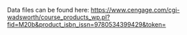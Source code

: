 Data files can be found here:
https://www.cengage.com/cgi-wadsworth/course_products_wp.pl?fid=M20b&product_isbn_issn=9780534399429&token=
